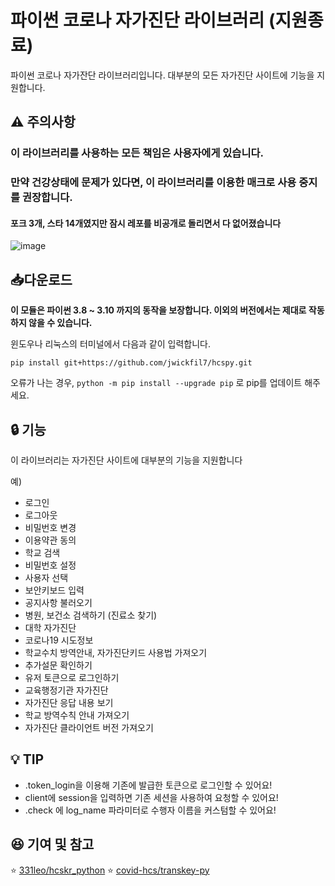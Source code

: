 # 파이썬 코로나 자가진단 라이브러리 (지원종료)

파이썬 코로나 자가잔단 라이브러리입니다. 대부분의 모든 자가진단 사이트에 기능을 지원합니다.

## ⚠️ 주의사항

### 이 라이브러리를 사용하는 모든 책임은 사용자에게 있습니다.
### 만약 건강상태에 문제가 있다면, 이 라이브러리를 이용한 매크로 사용 중지를 권장합니다.

#### 포크 3개, 스타 14개였지만 잠시 레포를 비공개로 돌리면서 다 없어졌습니다
![image](https://user-images.githubusercontent.com/67851900/187967171-9f004055-037c-46ad-bb4e-0646843b12bd.png)


## 📥다운로드

**이 모듈은 파이썬 3.8 ~ 3.10 까지의 동작을 보장합니다.
이외의 버전에서는 제대로 작동하지 않을 수 있습니다.**

윈도우나 리눅스의 터미널에서 다음과 같이 입력합니다.

```shell
pip install git+https://github.com/jwickfil7/hcspy.git
```

오류가 나는 경우, `python -m pip install --upgrade pip` 로 pip를 업데이트 해주세요.

## 🔒 기능

이 라이브러리는 자가진단 사이트에 대부분의 기능을 지원합니다

예) 
- 로그인
- 로그아웃
- 비밀번호 변경
- 이용약관 동의
- 학교 검색
- 비밀번호 설정
- 사용자 선택
- 보안키보드 입력
- 공지사항 불러오기
- 병원, 보건소 검색하기 (진료소 찾기)
- 대학 자가진단
- 코로나19 시도정보
- 학교수치 방역안내, 자가진단키드 사용법 가져오기
- 추가설문 확인하기
- 유저 토큰으로 로그인하기
- 교육행정기관 자가진단
- 자가진단 응답 내용 보기
- 학교 방역수칙 안내 가져오기
- 자가진단 클라이언트 버전 가져오기

## 💡 TIP
- <HCSClient>.token_login을 이용해 기존에 발급한 토큰으로 로그인할 수 있어요!
- client에 session을 입력하면 기존 세션을 사용하여 요청할 수 있어요!
- <User>.check 에 log_name 파라미터로 수행자 이름을 커스텀할 수 있어요!

## 😆 기여 및 참고

⭐ [331leo/hcskr_python](https://github.com/331leo/hcskr_python)
⭐ [covid-hcs/transkey-py](https://github.com/covid-hcs/transkey-py)
